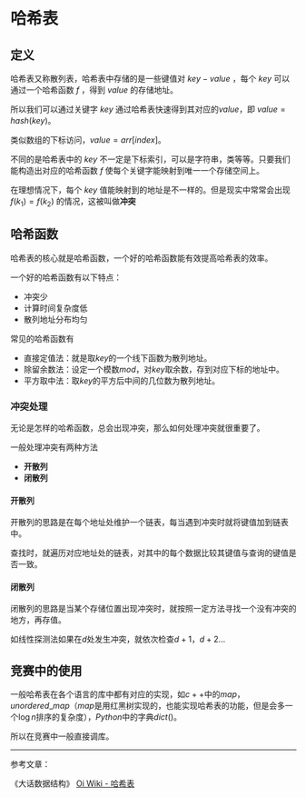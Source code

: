 # 哈希表

## **定义**
哈希表又称散列表，哈希表中存储的是一些键值对 $key-value$ ，每个 $key$ 可以通过一个哈希函数 $f$ ，得到 $value$ 的存储地址。

所以我们可以通过关键字 $key$ 通过哈希表快速得到其对应的$value$，即 $value=hash(key)$。

类似数组的下标访问，$value=arr[index]$。

不同的是哈希表中的 $key$ 不一定是下标索引，可以是字符串，类等等。只要我们能构造出对应的哈希函数 $f$ 使每个关键字能映射到唯一一个存储空间上。

在理想情况下，每个 $key$ 值能映射到的地址是不一样的。但是现实中常常会出现 $f(k_1)=f(k_2)$ 的情况，这被叫做**冲突**

## **哈希函数**


哈希表的核心就是哈希函数，一个好的哈希函数能有效提高哈希表的效率。


一个好的哈希函数有以下特点：
- 冲突少
- 计算时间复杂度低
- 散列地址分布均匀

常见的哈希函数有
- 直接定值法：就是取$key$的一个线下函数为散列地址。
- 除留余数法：设定一个模数$mod$，对$key$取余数，存到对应下标的地址中。
- 平方取中法：取$key$的平方后中间的几位数为散列地址。

### **冲突处理**

无论是怎样的哈希函数，总会出现冲突，那么如何处理冲突就很重要了。

一般处理冲突有两种方法
- **开散列**
- **闭散列**

#### **开散列**

开散列的思路是在每个地址处维护一个链表，每当遇到冲突时就将键值加到链表中。

查找时，就遍历对应地址处的链表，对其中的每个数据比较其键值与查询的键值是否一致。

#### **闭散列**

闭散列的思路是当某个存储位置出现冲突时，就按照一定方法寻找一个没有冲突的地方，再存值。

如线性探测法如果在$d$处发生冲突，就依次检查$d + 1，d + 2\dots$

## **竞赛中的使用**

一般哈希表在各个语言的库中都有对应的实现，如$c++$中的$map，unordered\_ map$（$map$是用红黑树实现的，也能实现哈希表的功能，但是会多一个$\log n$排序的复杂度），$Python$中的字典$dict()$。

所以在竞赛中一般直接调库。

----------------
参考文章：

《大话数据结构》
[Oi Wiki - 哈希表](https://oi-wiki.org/ds/hash/)
